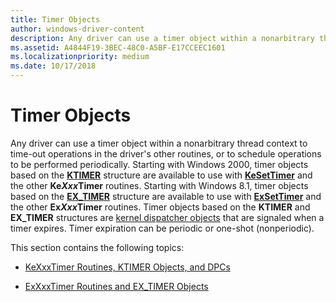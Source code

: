 ```yaml
---
title: Timer Objects
author: windows-driver-content
description: Any driver can use a timer object within a nonarbitrary thread context to time-out operations in the driver's other routines, or to schedule operations to be performed periodically.
ms.assetid: A4844F19-3BEC-48C0-A5BF-E17CCEEC1601
ms.localizationpriority: medium
ms.date: 10/17/2018
---
```


# Timer Objects


Any driver can use a timer object within a nonarbitrary thread context to time-out operations in the driver's other routines, or to schedule operations to be performed periodically. Starting with Windows 2000, timer objects based on the [**KTIMER**](https://msdn.microsoft.com/library/windows/hardware/ff554250) structure are available to use with [**KeSetTimer**](https://msdn.microsoft.com/library/windows/hardware/ff553286) and the other **Ke*Xxx*Timer** routines. Starting with Windows 8.1, timer objects based on the [**EX\_TIMER**](https://msdn.microsoft.com/library/windows/hardware/dn265199) structure are available to use with [**ExSetTimer**](https://msdn.microsoft.com/library/windows/hardware/dn265188) and the other **Ex*Xxx*Timer** routines. Timer objects based on the **KTIMER** and **EX\_TIMER** structures are [kernel dispatcher objects](kernel-dispatcher-objects.md) that are signaled when a timer expires. Timer expiration can be periodic or one-shot (nonperiodic).

This section contains the following topics:

-   [KeXxxTimer Routines, KTIMER Objects, and DPCs](timer-objects-and-dpcs.md)

-   [ExXxxTimer Routines and EX\_TIMER Objects](exxxxtimer-routines-and-ex-timer-objects.md)

 

 




